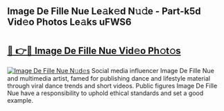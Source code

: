 ## Image De Fille Nue Le𝚊k𝚎d N𝚞𝚍e - Part-k5d Vid𝚎o Photos Le𝚊ks uFWS6

# <h2><a href="http://fb5118p.evod.top/?m=Image+De+Fille+Nue">🔗 👉🔴 Image De Fille Nue Vid𝚎o Ph𝚘t𝚘s</a></h2>

[![Image De Fille Nue N𝚞d𝚎s](https://i.imgur.com/8V9OHl7.gif)](http://fb5118p.evod.top/?m=Image+De+Fille+Nue)
Social media influencer Image De Fille Nue and multimedia artist, famed for publishing dance and lifestyle material through viral dance trends and short videos. Public figures Image De Fille Nue have a responsibility to uphold ethical standards and set a good example. 
